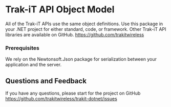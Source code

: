 # Trak-iT API Object Model

All of the Trak-iT APIs use the same object definitions.  Use this package in your .NET project for either standard, code, or framework.
Other Trak-iT API libraries are available on GitHub.
https://github.com/trakitwireless

### Prerequisites

We rely on the Newtonsoft.Json package for serialization between your application and the server.

## Questions and Feedback

If you have any questions, please start for the project on GitHub
https://github.com/trakitwireless/trakit-dotnet/issues
